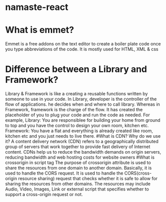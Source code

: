 # namaste-react

# What is emmet?
 Emmet is a free addons on the text editor to create a boiler plate code once you type abbreviations of the code. It is mostly used for HTML, XML & css
# Difference between a Library and Framework?
Library & Framework is like a creating a reusable functions written by someone to use in your code. 
In Library, developer is the controller of the flow of applications. he decides when and where to call library. Whereas in Framework, framework is the charge of the flow. It has created the placeholder of you to plug your code and run the code as needed.
For example, Library: You are responsiblee for building your home from ground to top and you have the control to design your own room, kitchen etc.
Framework: You have a flat and everything is already created like room, kitchen etc and you just needs to live there.
#What is CDN? Why do we use it?
A content delivery network (CDN) refers to a geographically distributed group of servers that work together to provide fast delivery of Internet content.
CDNs help us to reduce the bandwidth demands on origin servers, reducing bandwidth and web hosting costs for website owners
#What is crossorigin in script tag
The purpose of crossorigin attribute is used to share the resources from one domain to another domain. Basically, it is used to handle the CORS request. It is used to handle the CORS(cross-origin resource sharing) request that checks whether it is safe to allow for sharing the resources from other domains. The resources may include Audio, Video, Images, Link or external script that specifies whether to support a cross-origin request or not.

